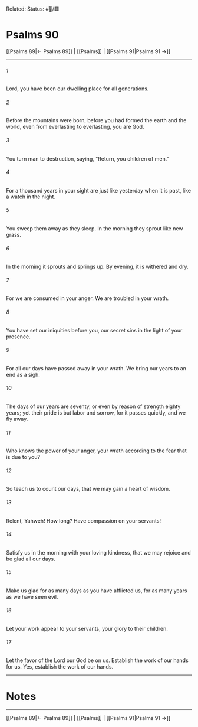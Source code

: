 Related:
Status: #📖/🟥
# Psalms 90

[[Psalms 89|← Psalms 89]] | [[Psalms]] | [[Psalms 91|Psalms 91 →]]
***



###### 1 
Lord, you have been our dwelling place for all generations. 

###### 2 
Before the mountains were born, before you had formed the earth and the world, even from everlasting to everlasting, you are God. 

###### 3 
You turn man to destruction, saying, "Return, you children of men." 

###### 4 
For a thousand years in your sight are just like yesterday when it is past, like a watch in the night. 

###### 5 
You sweep them away as they sleep. In the morning they sprout like new grass. 

###### 6 
In the morning it sprouts and springs up. By evening, it is withered and dry. 

###### 7 
For we are consumed in your anger. We are troubled in your wrath. 

###### 8 
You have set our iniquities before you, our secret sins in the light of your presence. 

###### 9 
For all our days have passed away in your wrath. We bring our years to an end as a sigh. 

###### 10 
The days of our years are seventy, or even by reason of strength eighty years; yet their pride is but labor and sorrow, for it passes quickly, and we fly away. 

###### 11 
Who knows the power of your anger, your wrath according to the fear that is due to you? 

###### 12 
So teach us to count our days, that we may gain a heart of wisdom. 

###### 13 
Relent, Yahweh! How long? Have compassion on your servants! 

###### 14 
Satisfy us in the morning with your loving kindness, that we may rejoice and be glad all our days. 

###### 15 
Make us glad for as many days as you have afflicted us, for as many years as we have seen evil. 

###### 16 
Let your work appear to your servants, your glory to their children. 

###### 17 
Let the favor of the Lord our God be on us. Establish the work of our hands for us. Yes, establish the work of our hands.

---
# Notes


***
[[Psalms 89|← Psalms 89]] | [[Psalms]] | [[Psalms 91|Psalms 91 →]]
